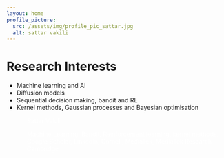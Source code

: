 ```yaml
---
layout: home
profile_picture:
  src: /assets/img/profile_pic_sattar.jpg
  alt: sattar vakili
---
```


# Research Interests

<ul>
  <li> Machine learning and AI</li>
  <li> Diffusion models</li>
  <li> Sequential decision making, bandit and RL</li>
  <li> Kernel methods, Gaussian processes and Bayesian optimisation</li>
<ul>



<span style="color:white">Sattar Vakili</span>

<span style="color:white">Machine Learning, Bandit, Reinforcement learning, kernel methods, Google Scholar, LinkedIn, Cornell, MediaTek, MediaTek Research, Cambridge </span>




